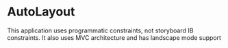 # AutoLayout

This application uses programmatic constraints, not storyboard IB constraints.
It also uses MVC architecture and has landscape mode support
